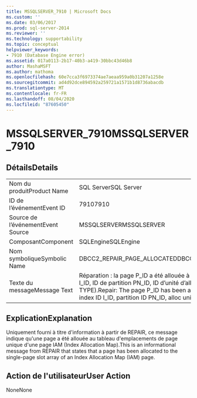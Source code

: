 ```yaml
---
title: MSSQLSERVER_7910 | Microsoft Docs
ms.custom: ''
ms.date: 03/06/2017
ms.prod: sql-server-2014
ms.reviewer: ''
ms.technology: supportability
ms.topic: conceptual
helpviewer_keywords:
- 7910 (Database Engine error)
ms.assetid: 017a0113-2b17-40b3-a419-30bbc43d46b8
author: MashaMSFT
ms.author: mathoma
ms.openlocfilehash: 60e7cca3f6973374ae7aeaa959a0b31207a1258e
ms.sourcegitcommit: ad4d92dce894592a259721a1571b1d8736abacdb
ms.translationtype: MT
ms.contentlocale: fr-FR
ms.lasthandoff: 08/04/2020
ms.locfileid: "87605450"
---
```

# <a name="mssqlserver_7910"></a><span data-ttu-id="ec7df-102">MSSQLSERVER_7910</span><span class="sxs-lookup"><span data-stu-id="ec7df-102">MSSQLSERVER_7910</span></span>
    
## <a name="details"></a><span data-ttu-id="ec7df-103">Détails</span><span class="sxs-lookup"><span data-stu-id="ec7df-103">Details</span></span>  
  
|||  
|-|-|  
|<span data-ttu-id="ec7df-104">Nom du produit</span><span class="sxs-lookup"><span data-stu-id="ec7df-104">Product Name</span></span>|<span data-ttu-id="ec7df-105">SQL Server</span><span class="sxs-lookup"><span data-stu-id="ec7df-105">SQL Server</span></span>|  
|<span data-ttu-id="ec7df-106">ID de l’événement</span><span class="sxs-lookup"><span data-stu-id="ec7df-106">Event ID</span></span>|<span data-ttu-id="ec7df-107">7910</span><span class="sxs-lookup"><span data-stu-id="ec7df-107">7910</span></span>|  
|<span data-ttu-id="ec7df-108">Source de l’événement</span><span class="sxs-lookup"><span data-stu-id="ec7df-108">Event Source</span></span>|<span data-ttu-id="ec7df-109">MSSQLSERVER</span><span class="sxs-lookup"><span data-stu-id="ec7df-109">MSSQLSERVER</span></span>|  
|<span data-ttu-id="ec7df-110">Composant</span><span class="sxs-lookup"><span data-stu-id="ec7df-110">Component</span></span>|<span data-ttu-id="ec7df-111">SQLEngine</span><span class="sxs-lookup"><span data-stu-id="ec7df-111">SQLEngine</span></span>|  
|<span data-ttu-id="ec7df-112">Nom symbolique</span><span class="sxs-lookup"><span data-stu-id="ec7df-112">Symbolic Name</span></span>|<span data-ttu-id="ec7df-113">DBCC2_REPAIR_PAGE_ALLOCATED</span><span class="sxs-lookup"><span data-stu-id="ec7df-113">DBCC2_REPAIR_PAGE_ALLOCATED</span></span>|  
|<span data-ttu-id="ec7df-114">Texte du message</span><span class="sxs-lookup"><span data-stu-id="ec7df-114">Message Text</span></span>|<span data-ttu-id="ec7df-115">Réparation : la page P_ID a été allouée à l’ID d’objet O_ID, ID d’index I_ID, ID de partition PN_ID, ID d’unité d’allocation A_ID (type TYPE).</span><span class="sxs-lookup"><span data-stu-id="ec7df-115">Repair: The page P_ID has been allocated to object ID O_ID, index ID I_ID, partition ID PN_ID, alloc unit ID A_ID (type TYPE).</span></span>|  
  
## <a name="explanation"></a><span data-ttu-id="ec7df-116">Explication</span><span class="sxs-lookup"><span data-stu-id="ec7df-116">Explanation</span></span>  
 <span data-ttu-id="ec7df-117">Uniquement fourni à titre d'information à partir de REPAIR, ce message indique qu'une page a été allouée au tableau d'emplacements de page unique d'une page IAM (Index Allocation Map).</span><span class="sxs-lookup"><span data-stu-id="ec7df-117">This is an informational message from REPAIR that states that a page has been allocated to the single-page slot array of an Index Allocation Map (IAM) page.</span></span>  
  
## <a name="user-action"></a><span data-ttu-id="ec7df-118">Action de l'utilisateur</span><span class="sxs-lookup"><span data-stu-id="ec7df-118">User Action</span></span>  
 <span data-ttu-id="ec7df-119">None</span><span class="sxs-lookup"><span data-stu-id="ec7df-119">None</span></span>  
  
  
